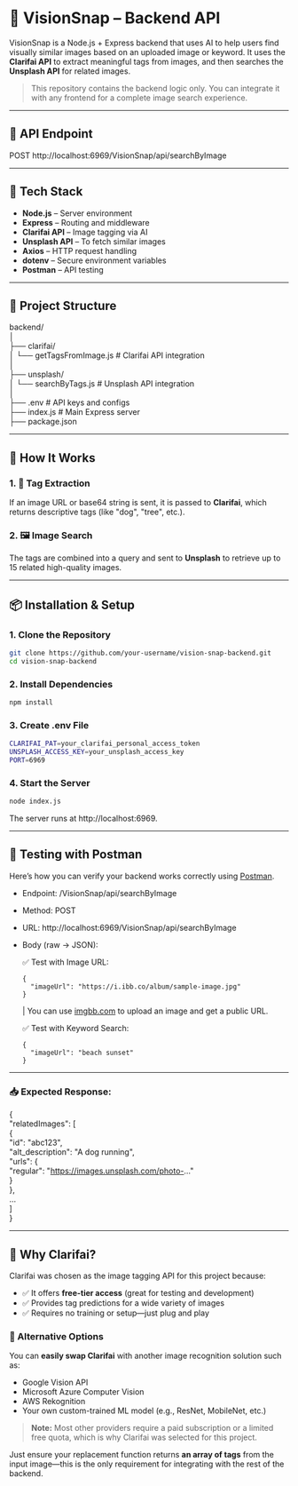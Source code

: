# 🧠 VisionSnap – Backend API

VisionSnap is a Node.js + Express backend that uses AI to help users find visually similar images based on an uploaded image or keyword. It uses the **Clarifai API** to extract meaningful tags from images, and then searches the **Unsplash API** for related images.

> This repository contains the backend logic only. You can integrate it with any frontend for a complete image search experience.



---


## 🔗 API Endpoint

POST http://localhost:6969/VisionSnap/api/searchByImage



---


## 🧰 Tech Stack

- **Node.js** – Server environment
- **Express** – Routing and middleware
- **Clarifai API** – Image tagging via AI
- **Unsplash API** – To fetch similar images
- **Axios** – HTTP request handling
- **dotenv** – Secure environment variables
- **Postman** – API testing

---


## 📁 Project Structure

backend/  
│  
├── clarifai/  
│ └── getTagsFromImage.js # Clarifai API integration  
│  
├── unsplash/  
│ └── searchByTags.js # Unsplash API integration  
│  
├── .env # API keys and configs  
├── index.js # Main Express server  
├── package.json  



---


## 🚀 How It Works

### 1. 🔎 Tag Extraction
If an image URL or base64 string is sent, it is passed to **Clarifai**, which returns descriptive tags (like "dog", "tree", etc.).

### 2. 🖼️ Image Search
The tags are combined into a query and sent to **Unsplash** to retrieve up to 15 related high-quality images.



---


## 📦 Installation & Setup

### 1. Clone the Repository

```bash
git clone https://github.com/your-username/vision-snap-backend.git
cd vision-snap-backend
```

### 2. Install Dependencies

```bash
npm install
```

### 3. Create .env File

```bash
CLARIFAI_PAT=your_clarifai_personal_access_token  
UNSPLASH_ACCESS_KEY=your_unsplash_access_key
PORT=6969
```

### 4. Start the Server

```bash
node index.js
```

The server runs at http://localhost:6969.



---


## 🧪 Testing with Postman

Here’s how you can verify your backend works correctly using [Postman](https://www.postman.com/).

- Endpoint: /VisionSnap/api/searchByImage
- Method: POST
- URL: http://localhost:6969/VisionSnap/api/searchByImage
- Body (raw → JSON):

  ✅ Test with Image URL:
  
      {  
        "imageUrl": "https://i.ibb.co/album/sample-image.jpg"  
      }  
      
  |  You can use [imgbb.com](https://imgbb.com/) to upload an image and get a public URL.  
      
   ✅ Test with Keyword Search:
   
      {  
        "imageUrl": "beach sunset"  
      }  



---


### 📥 Expected Response:

{  
  "relatedImages": [  
    {  
      "id": "abc123",  
      "alt_description": "A dog running",  
      "urls": {  
        "regular": "https://images.unsplash.com/photo-..."  
      }  
    },  
    ...  
  ]  
}  



---


## 🤖 Why Clarifai?

Clarifai was chosen as the image tagging API for this project because:

- ✅ It offers **free-tier access** (great for testing and development)
- ✅ Provides tag predictions for a wide variety of images
- ✅ Requires no training or setup—just plug and play

### 🧠 Alternative Options

You can **easily swap Clarifai** with another image recognition solution such as:  

- Google Vision API 
- Microsoft Azure Computer Vision
- AWS Rekognition
- Your own custom-trained ML model (e.g., ResNet, MobileNet, etc.)

> **Note:** Most other providers require a paid subscription or a limited free quota, which is why Clarifai was selected for this project.

Just ensure your replacement function returns **an array of tags** from the input image—this is the only requirement for integrating with the rest of the backend.

